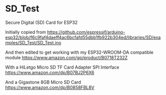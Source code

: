 # SD_Test
Secure Digital (SD) Card for ESP32

Initially copied from https://github.com/espressif/arduino-esp32/blob/f6c9faf4daeff4ac6bcfafd55dbb1fb922b304ed/libraries/SD/examples/SD_Test/SD_Test.ino

And then edited to get working with my ESP32-WROOM-DA compatible module https://www.amazon.com/gp/product/B0718T232Z

With a HiLetgo Micro SD TF Card Adapter SPI Interface https://www.amazon.com/dp/B07BJ2P6X6

And a Gigastone 8GB Micro SD Card https://www.amazon.com/dp/B0858FBL8V

